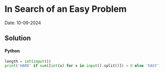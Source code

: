 
# In Search of an Easy Problem

Date: 10-09-2024

## Solution
#### Python
```python
length = int(input())
print('HARD' if sum([int(x) for x in input().split()]) > 0 else 'EASY')
```
        